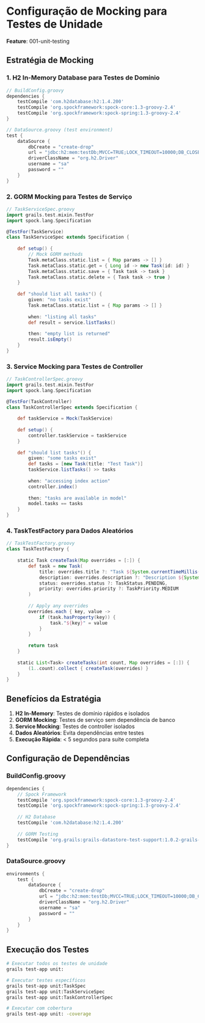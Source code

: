 # Configuração de Mocking para Testes de Unidade

**Feature**: 001-unit-testing

## Estratégia de Mocking

### 1. H2 In-Memory Database para Testes de Domínio
```groovy
// BuildConfig.groovy
dependencies {
    testCompile 'com.h2database:h2:1.4.200'
    testCompile 'org.spockframework:spock-core:1.3-groovy-2.4'
    testCompile 'org.spockframework:spock-spring:1.3-groovy-2.4'
}

// DataSource.groovy (test environment)
test {
    dataSource {
        dbCreate = "create-drop"
        url = "jdbc:h2:mem:testDb;MVCC=TRUE;LOCK_TIMEOUT=10000;DB_CLOSE_ON_EXIT=FALSE"
        driverClassName = "org.h2.Driver"
        username = "sa"
        password = ""
    }
}
```

### 2. GORM Mocking para Testes de Serviço
```groovy
// TaskServiceSpec.groovy
import grails.test.mixin.TestFor
import spock.lang.Specification

@TestFor(TaskService)
class TaskServiceSpec extends Specification {
    
    def setup() {
        // Mock GORM methods
        Task.metaClass.static.list = { Map params -> [] }
        Task.metaClass.static.get = { Long id -> new Task(id: id) }
        Task.metaClass.static.save = { Task task -> task }
        Task.metaClass.static.delete = { Task task -> true }
    }
    
    def "should list all tasks"() {
        given: "no tasks exist"
        Task.metaClass.static.list = { Map params -> [] }
        
        when: "listing all tasks"
        def result = service.listTasks()
        
        then: "empty list is returned"
        result.isEmpty()
    }
}
```

### 3. Service Mocking para Testes de Controller
```groovy
// TaskControllerSpec.groovy
import grails.test.mixin.TestFor
import spock.lang.Specification

@TestFor(TaskController)
class TaskControllerSpec extends Specification {
    
    def taskService = Mock(TaskService)
    
    def setup() {
        controller.taskService = taskService
    }
    
    def "should list tasks"() {
        given: "some tasks exist"
        def tasks = [new Task(title: "Test Task")]
        taskService.listTasks() >> tasks
        
        when: "accessing index action"
        controller.index()
        
        then: "tasks are available in model"
        model.tasks == tasks
    }
}
```

### 4. TaskTestFactory para Dados Aleatórios
```groovy
// TaskTestFactory.groovy
class TaskTestFactory {
    
    static Task createTask(Map overrides = [:]) {
        def task = new Task(
            title: overrides.title ?: "Task ${System.currentTimeMillis()}",
            description: overrides.description ?: "Description ${System.currentTimeMillis()}",
            status: overrides.status ?: TaskStatus.PENDING,
            priority: overrides.priority ?: TaskPriority.MEDIUM
        )
        
        // Apply any overrides
        overrides.each { key, value ->
            if (task.hasProperty(key)) {
                task."${key}" = value
            }
        }
        
        return task
    }
    
    static List<Task> createTasks(int count, Map overrides = [:]) {
        (1..count).collect { createTask(overrides) }
    }
}
```

## Benefícios da Estratégia

1. **H2 In-Memory**: Testes de domínio rápidos e isolados
2. **GORM Mocking**: Testes de serviço sem dependência de banco
3. **Service Mocking**: Testes de controller isolados
4. **Dados Aleatórios**: Evita dependências entre testes
5. **Execução Rápida**: < 5 segundos para suite completa

## Configuração de Dependências

### BuildConfig.groovy
```groovy
dependencies {
    // Spock Framework
    testCompile 'org.spockframework:spock-core:1.3-groovy-2.4'
    testCompile 'org.spockframework:spock-spring:1.3-groovy-2.4'
    
    // H2 Database
    testCompile 'com.h2database:h2:1.4.200'
    
    // GORM Testing
    testCompile 'org.grails:grails-datastore-test-support:1.0.2-grails-2.4'
}
```

### DataSource.groovy
```groovy
environments {
    test {
        dataSource {
            dbCreate = "create-drop"
            url = "jdbc:h2:mem:testDb;MVCC=TRUE;LOCK_TIMEOUT=10000;DB_CLOSE_ON_EXIT=FALSE"
            driverClassName = "org.h2.Driver"
            username = "sa"
            password = ""
        }
    }
}
```

## Execução dos Testes

```bash
# Executar todos os testes de unidade
grails test-app unit:

# Executar testes específicos
grails test-app unit:TaskSpec
grails test-app unit:TaskServiceSpec
grails test-app unit:TaskControllerSpec

# Executar com cobertura
grails test-app unit: -coverage
```
